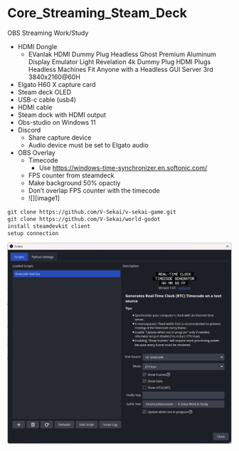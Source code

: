 # Core_Streaming_Steam_Deck

OBS Streaming Work/Study

- HDMI Dongle
  - EVanlak HDMI Dummy Plug Headless Ghost Premium Aluminum Display Emulator Light Revelation 4k Dummy Plug HDMI Plugs Headless Machines Fit Anyone with a Headless GUI Server 3rd 3840x2160@60H
- Elgato H60 X capture card
- Steam deck OLED
- USB-c cable (usb4)
- HDMI cable
- Steam dock with HDMI output
- Obs-studio on Windows 11
- Discord
  - Share capture device
  - Audio device must be set to Elgato audio
- OBS Overlay
  - Timecode
    - Use https://windows-time-synchronizer.en.softonic.com/
  - FPS counter from steamdeck
  - Make background 50% opactiy
  - Don’t overlap FPS counter with the timecode
  - ![][image1]

```
git clone https://github.com/V-Sekai/v-sekai-game.git
git clone https://github.com/V-Sekai/world-godot
install steamdevkit client
setup connection
```

![image1](attachments/image1.png)
